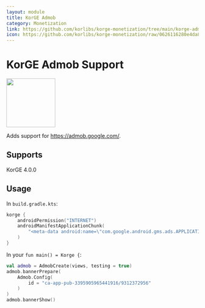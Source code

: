 ```yaml
---
layout: module
title: KorGE Admob
category: Monetization
link: https://github.com/korlibs/korge-monetization/tree/main/korge-admob
icon: https://github.com/korlibs/korge-monetization/raw/0626116280e4da8f9e3f55211c6f1b100e711bb1/korge-admob/admob.svg
---
```


# KorGE Admob Support

<img src="https://github.com/korlibs/korge-monetization/raw/0626116280e4da8f9e3f55211c6f1b100e711bb1/korge-admob/admob.svg" width="128" height="128" />

Adds support for <https://admob.google.com/>.

## Supports

KorGE 4.0.0

## Usage

In `build.gradle.kts`:

```kotlin
korge {
    androidPermission("INTERNET")
    androidManifestApplicationChunk(
        "<meta-data android:name=\"com.google.android.gms.ads.APPLICATION_ID\" android:value=\"ca-app-pub-3395905965441916~3606887124\" />"
    )
}
```

In your `fun main() = Korge {`:

```kotlin
val admob = AdmobCreate(views, testing = true)
admob.bannerPrepare(
    Admob.Config(
        id = "ca-app-pub-3395905965441916/9312372956"
    )
)
admob.bannerShow()
```
